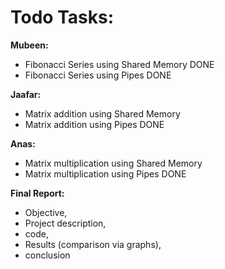 # Todo Tasks:

**Mubeen:**

- Fibonacci Series using Shared Memory DONE
- Fibonacci Series using Pipes DONE

**Jaafar:**

- Matrix addition using Shared Memory
- Matrix addition using Pipes DONE

**Anas:**

- Matrix multiplication using Shared Memory
- Matrix multiplication using Pipes DONE

**Final Report:**

- Objective, 
- Project description, 
- code, 
- Results (comparison via graphs), 
- conclusion
